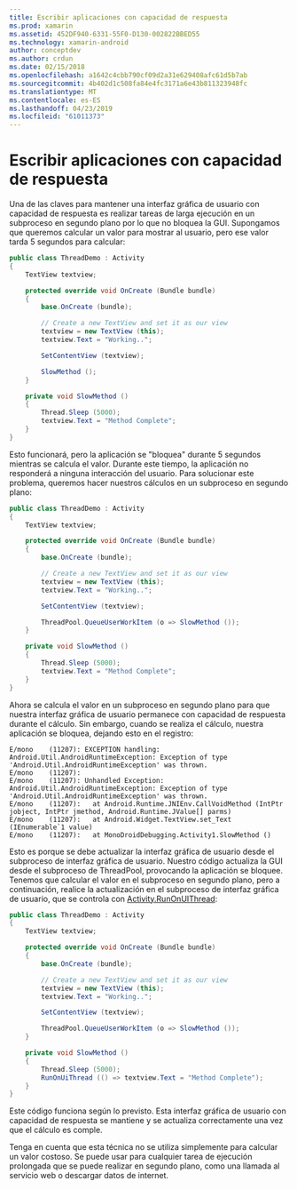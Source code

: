 ```yaml
---
title: Escribir aplicaciones con capacidad de respuesta
ms.prod: xamarin
ms.assetid: 452DF940-6331-55F0-D130-002822BBED55
ms.technology: xamarin-android
author: conceptdev
ms.author: crdun
ms.date: 02/15/2018
ms.openlocfilehash: a1642c4cbb790cf09d2a31e629408afc61d5b7ab
ms.sourcegitcommit: 4b402d1c508fa84e4fc3171a6e43b811323948fc
ms.translationtype: MT
ms.contentlocale: es-ES
ms.lasthandoff: 04/23/2019
ms.locfileid: "61011373"
---
```

# <a name="writing-responsive-applications"></a>Escribir aplicaciones con capacidad de respuesta

Una de las claves para mantener una interfaz gráfica de usuario con capacidad de respuesta es realizar tareas de larga ejecución en un subproceso en segundo plano por lo que no bloquea la GUI. Supongamos que queremos calcular un valor para mostrar al usuario, pero ese valor tarda 5 segundos para calcular:

```csharp
public class ThreadDemo : Activity
{
    TextView textview;

    protected override void OnCreate (Bundle bundle)
    {
        base.OnCreate (bundle);

        // Create a new TextView and set it as our view
        textview = new TextView (this);
        textview.Text = "Working..";

        SetContentView (textview);

        SlowMethod ();
    }

    private void SlowMethod ()
    {
        Thread.Sleep (5000);
        textview.Text = "Method Complete";
    }
}
```

Esto funcionará, pero la aplicación se "bloquea" durante 5 segundos mientras se calcula el valor. Durante este tiempo, la aplicación no responderá a ninguna interacción del usuario. Para solucionar este problema, queremos hacer nuestros cálculos en un subproceso en segundo plano:

```csharp
public class ThreadDemo : Activity
{
    TextView textview;

    protected override void OnCreate (Bundle bundle)
    {
        base.OnCreate (bundle);

        // Create a new TextView and set it as our view
        textview = new TextView (this);
        textview.Text = "Working..";

        SetContentView (textview);

        ThreadPool.QueueUserWorkItem (o => SlowMethod ());
    }

    private void SlowMethod ()
    {
        Thread.Sleep (5000);
        textview.Text = "Method Complete";
    }
}
```

Ahora se calcula el valor en un subproceso en segundo plano para que nuestra interfaz gráfica de usuario permanece con capacidad de respuesta durante el cálculo. Sin embargo, cuando se realiza el cálculo, nuestra aplicación se bloquea, dejando esto en el registro:

```shell
E/mono    (11207): EXCEPTION handling: Android.Util.AndroidRuntimeException: Exception of type 'Android.Util.AndroidRuntimeException' was thrown.
E/mono    (11207):
E/mono    (11207): Unhandled Exception: Android.Util.AndroidRuntimeException: Exception of type 'Android.Util.AndroidRuntimeException' was thrown.
E/mono    (11207):   at Android.Runtime.JNIEnv.CallVoidMethod (IntPtr jobject, IntPtr jmethod, Android.Runtime.JValue[] parms)
E/mono    (11207):   at Android.Widget.TextView.set_Text (IEnumerable`1 value)
E/mono    (11207):   at MonoDroidDebugging.Activity1.SlowMethod ()
```

Esto es porque se debe actualizar la interfaz gráfica de usuario desde el subproceso de interfaz gráfica de usuario. Nuestro código actualiza la GUI desde el subproceso de ThreadPool, provocando la aplicación se bloquee. Tenemos que calcular el valor en el subproceso en segundo plano, pero a continuación, realice la actualización en el subproceso de interfaz gráfica de usuario, que se controla con [Activity.RunOnUIThread](https://developer.xamarin.com/api/member/Android.App.Activity.RunOnUiThread/(System.Action)):

```csharp
public class ThreadDemo : Activity
{
    TextView textview;

    protected override void OnCreate (Bundle bundle)
    {
        base.OnCreate (bundle);

        // Create a new TextView and set it as our view
        textview = new TextView (this);
        textview.Text = "Working..";

        SetContentView (textview);

        ThreadPool.QueueUserWorkItem (o => SlowMethod ());
    }

    private void SlowMethod ()
    {
        Thread.Sleep (5000);
        RunOnUiThread (() => textview.Text = "Method Complete");
    }
}
```

Este código funciona según lo previsto. Esta interfaz gráfica de usuario con capacidad de respuesta se mantiene y se actualiza correctamente una vez que el cálculo es comple.

Tenga en cuenta que esta técnica no se utiliza simplemente para calcular un valor costoso. Se puede usar para cualquier tarea de ejecución prolongada que se puede realizar en segundo plano, como una llamada al servicio web o descargar datos de internet.
